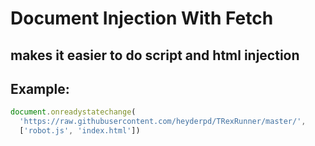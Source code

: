 # Document Injection With Fetch

## makes it easier to do script and html injection

## Example:
```javascript
document.onreadystatechange(
  'https://raw.githubusercontent.com/heyderpd/TRexRunner/master/',
  ['robot.js', 'index.html'])
```